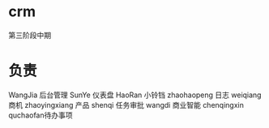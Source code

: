 # crm
第三阶段中期
# 负责
WangJia 后台管理
SunYe 仪表盘 
HaoRan 小铃铛
zhaohaopeng 日志
weiqiang 商机
zhaoyingxiang 产品
shenqi 任务审批
wangdi 商业智能
chenqingxin quchaofan待办事项